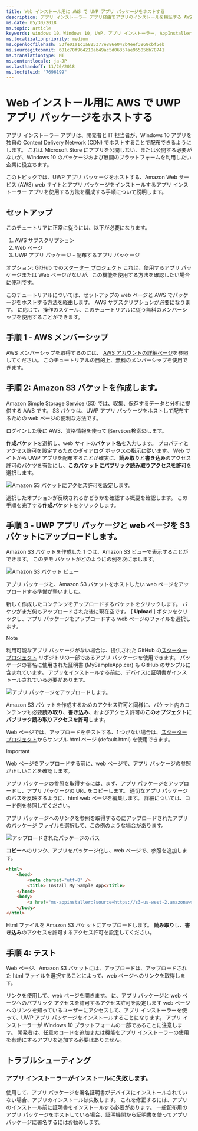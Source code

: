 ```yaml
---
title: Web インストール用に AWS で UWP アプリ パッケージをホストする
description: アプリ インストーラー アプリ経由でアプリのインストールを検証する AWS web サーバーを設定するためのチュートリアル
ms.date: 05/30/2018
ms.topic: article
keywords: windows 10、Windows 10, UWP, アプリ インストーラー, AppInstaller, サイドローディングでは、関連セット, オプション パッケージ、AWS
ms.localizationpriority: medium
ms.openlocfilehash: 53fe01a1c1a825377e886e042b4eef3868cbf5eb
ms.sourcegitcommit: 681c70f964210ab49ac5d06357ae96505bb78741
ms.translationtype: MT
ms.contentlocale: ja-JP
ms.lasthandoff: 11/26/2018
ms.locfileid: "7696199"
---
```

# <a name="hosting-uwp-app-packages-on-aws-for-web-install"></a>Web インストール用に AWS で UWP アプリ パッケージをホストする

アプリ インストーラー アプリは、開発者と IT 担当者が、Windows 10 アプリを独自の Content Delivery Network (CDN) でホストすることで配布できるようにします。 これは Microsoft Store にアプリを公開しない、または公開する必要がないが、Windows 10 のパッケージおよび展開のプラットフォームを利用したい企業に役立ちます。

このトピックでは、UWP アプリ パッケージをホストする、Amazon Web サービス (AWS) web サイトとアプリ パッケージをインストールするアプリ インストーラー アプリを使用する方法を構成する手順について説明します。

## <a name="setup"></a>セットアップ

このチュートリアに正常に従うには、以下が必要になります。
 
1. AWS サブスクリプション 
2. Web ページ
3. UWP アプリ パッケージ - 配布するアプリ パッケージ

オプション: GitHub での[スターター プロジェクト](https://github.com/AppInstaller/MySampleWebApp) これは、使用するアプリ パッケージまたは Web ページがないが、この機能を使用する方法を確認したい場合に便利です。

このチュートリアルについては、セットアップの web ページと AWS でパッケージをホストする方法を経由します。 AWS サブスクリプションが必要になります。 に応じて、操作のスケール、このチュートリアルに従う無料のメンバーシップを使用することができます。 

## <a name="step-1---aws-membership"></a>手順 1 - AWS メンバーシップ
AWS メンバーシップを取得するのには、 [AWS アカウントの詳細ページ](https://aws.amazon.com/free/)を参照してください。 このチュートリアルの目的上、無料のメンバーシップを使用できます。

## <a name="step-2---create-an-amazon-s3-bucket"></a>手順 2: Amazon S3 バケットを作成します。

Amazon Simple Storage Service (S3) では、収集、保存するデータと分析に提供する AWS です。 S3 バケツは、UWP アプリ パッケージをホストして配布するための web ページの便利な方法です。 

ログインした後に AWS、資格情報を使って [`Services`検索`S3`します。 

**作成バケット**を選択し、web サイトの**バケット名**を入力します。 プロパティとアクセス許可を設定するためのダイアログ ボックスの指示に従います。 Web サイトから UWP アプリを配布することが確実に、**読み取り**と**書き込み**のアクセス許可のバケツを有効にし、**このバケットにパブリック読み取りアクセスを許可**を選択します。

![Amazon S3 バケットにアクセス許可を設定します。](images/aws-permissions.png) 

選択したオプションが反映されるかどうかを確認する概要を確認します。 この手順を完了する**作成バケット**をクリックします。 

## <a name="step-3---upload-uwp-app-package-and-web-pages-to-an-s3-bucket"></a>手順 3 - UWP アプリ パッケージと web ページを S3 バケットにアップロードします。

Amazon S3 バケットを作成した 1 つは、Amazon S3 ビューで表示することができます。 このデモ バケットがどのようにの例を次に示します。

![Amazon S3 バケット ビュー](images/aws-post-create.png)

アプリ パッケージと、Amazon S3 バケットをホストしたい web ページをアップロードする準備が整いました。 

新しく作成したコンテンツをアップロードするバケットをクリックします。 バケツがまだ何もアップロードされた後に現在空です。 [ **Upload** ] ボタンをクリックし、アプリ パッケージをアップロードする web ページのファイルを選択します。

> [!NOTE]
> 利用可能なアプリ パッケージがない場合は、提供された GitHub の[スターター プロジェクト](https://github.com/AppInstaller/MySampleWebApp) リポジトリの一部であるアプリ パッケージを使用できます。 パッケージの署名に使用された証明書 (MySampleApp.cer) も GitHub のサンプルに含まれています。 アプリをインストールする前に、デバイスに証明書がインストールされている必要があります。

![アプリ パッケージをアップロードします。](images/aws-upload-package.png)

Amazon S3 バケットを作成するためのアクセス許可と同様に、バケット内のコンテンツも必要**読み取り**、**書き込み**、およびアクセス許可の**このオブジェクトにパブリック読み取りアクセスを許可**します。

Web ページでは、アップロードをテストする、1 つがない場合は、[スターター プロジェクト](https://github.com/AppInstaller/MySampleWebApp/blob/master/MySampleWebApp/default.html)からサンプル html ページ (default.html) を使用できます。

> [!IMPORTANT]
> Web ページをアップロードする前に、web ページで、アプリ パッケージの参照が正しいことを確認します。 

アプリ パッケージの参照を取得するには、まず、アプリ パッケージをアップロードし、アプリ パッケージの URL をコピーします。 適切なアプリ パッケージのパスを反映するように、html web ページを編集します。 詳細については、コード例を参照してください。 

アプリ パッケージへのリンクを参照を取得するのにアップロードされたアプリのパッケージ ファイルを選択して、この例のような場合があります。

![アップロードされたパッケージのパス](images/aws-package-path.png)

**コピー**へのリンク、アプリをパッケージ化し、web ページで、参照を追加します。 

```html
<html>
    <head>
        <meta charset="utf-8" />
        <title> Install My Sample App</title>
    </head>
    <body>
        <a href="ms-appinstaller:?source=https://s3-us-west-2.amazonaws.com/appinstaller-aws-demo/MySampleApp.appxbundle"> Install My Sample App</a>
    </body>
</html>
```
Html ファイルを Amazon S3 バケットにアップロードします。 **読み取り**し、**書き込み**のアクセスを許可するアクセス許可を設定してください。

## <a name="step-4---test"></a>手順 4: テスト

Web ページ、Amazon S3 バケットには、アップロードは、アップロードされた html ファイルを選択することによって、web ページへのリンクを取得します。

リンクを使用して、web ページを開きます。 に、アプリ パッケージと web ページへのパブリック アクセスを許可するアクセス許可を設定します web ページへのリンクを知っているユーザーにアクセスして、アプリ インストーラーを使って、UWP アプリ パッケージをインストールすることになります。 アプリ インストーラーが Windows 10 プラットフォームの一部であることに注意します。 開発者は、任意のコードを追加または機能をアプリ インストーラーの使用を有効にするアプリを追加する必要はありません。 

## <a name="troubleshooting"></a>トラブルシューティング

### <a name="app-installer-fails-to-install"></a>アプリ インストーラーがインストールに失敗します。 

使用して、アプリ パッケージを署名証明書がデバイスにインストールされていない場合、アプリのインストールは失敗します。 これを修正するには、アプリのインストール前に証明書をインストールする必要があります。 一般配布用のアプリ パッケージをホストしている場合、証明機関から証明書を使ってアプリ パッケージに署名するにはお勧めします。 


